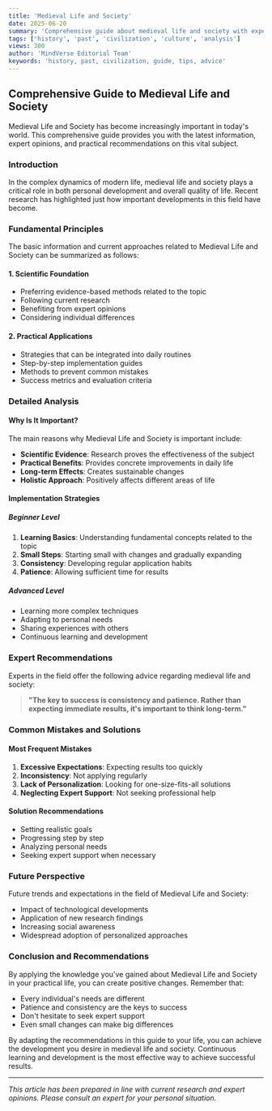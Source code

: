 ```yaml
---
title: 'Medieval Life and Society'
date: 2025-06-20
summary: 'Comprehensive guide about medieval life and society with expert insights and practical advice.'
tags: ['history', 'past', 'civilization', 'culture', 'analysis']
views: 300
author: 'MindVerse Editorial Team'
keywords: 'history, past, civilization, guide, tips, advice'
---
```


## Comprehensive Guide to Medieval Life and Society

Medieval Life and Society has become increasingly important in today's world. This comprehensive guide provides you with the latest information, expert opinions, and practical recommendations on this vital subject.

### Introduction

In the complex dynamics of modern life, medieval life and society plays a critical role in both personal development and overall quality of life. Recent research has highlighted just how important developments in this field have become.

### Fundamental Principles

The basic information and current approaches related to Medieval Life and Society can be summarized as follows:

#### 1. Scientific Foundation
- Preferring evidence-based methods related to the topic
- Following current research
- Benefiting from expert opinions
- Considering individual differences

#### 2. Practical Applications
- Strategies that can be integrated into daily routines
- Step-by-step implementation guides
- Methods to prevent common mistakes
- Success metrics and evaluation criteria

### Detailed Analysis

#### Why Is It Important?
The main reasons why Medieval Life and Society is important include:

- **Scientific Evidence**: Research proves the effectiveness of the subject
- **Practical Benefits**: Provides concrete improvements in daily life
- **Long-term Effects**: Creates sustainable changes
- **Holistic Approach**: Positively affects different areas of life

#### Implementation Strategies

##### Beginner Level
1. **Learning Basics**: Understanding fundamental concepts related to the topic
2. **Small Steps**: Starting small with changes and gradually expanding
3. **Consistency**: Developing regular application habits
4. **Patience**: Allowing sufficient time for results

##### Advanced Level
- Learning more complex techniques
- Adapting to personal needs
- Sharing experiences with others
- Continuous learning and development

### Expert Recommendations

Experts in the field offer the following advice regarding medieval life and society:

> **"The key to success is consistency and patience. Rather than expecting immediate results, it's important to think long-term."**

### Common Mistakes and Solutions

#### Most Frequent Mistakes
1. **Excessive Expectations**: Expecting results too quickly
2. **Inconsistency**: Not applying regularly
3. **Lack of Personalization**: Looking for one-size-fits-all solutions
4. **Neglecting Expert Support**: Not seeking professional help

#### Solution Recommendations
- Setting realistic goals
- Progressing step by step
- Analyzing personal needs
- Seeking expert support when necessary

### Future Perspective

Future trends and expectations in the field of Medieval Life and Society:

- Impact of technological developments
- Application of new research findings
- Increasing social awareness
- Widespread adoption of personalized approaches

### Conclusion and Recommendations

By applying the knowledge you've gained about Medieval Life and Society in your practical life, you can create positive changes. Remember that:

- Every individual's needs are different
- Patience and consistency are the keys to success
- Don't hesitate to seek expert support
- Even small changes can make big differences

By adapting the recommendations in this guide to your life, you can achieve the development you desire in medieval life and society. Continuous learning and development is the most effective way to achieve successful results.

---

*This article has been prepared in line with current research and expert opinions. Please consult an expert for your personal situation.*

